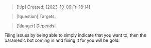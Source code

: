 
>[!tip] Created: [2023-10-06 Fri 18:14]

>[!question] Targets: 

>[!danger] Depends: 

Filing issues by being able to simply indicate that you want to, then the paramedic bot coming in and fixing it for you will be gold.
